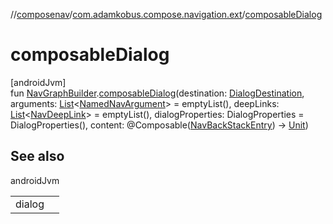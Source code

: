 //[composenav](../../index.md)/[com.adamkobus.compose.navigation.ext](index.md)/[composableDialog](composable-dialog.md)

# composableDialog

[androidJvm]\
fun [NavGraphBuilder](https://developer.android.com/reference/kotlin/androidx/navigation/NavGraphBuilder.html).[composableDialog](composable-dialog.md)(destination: [DialogDestination](../com.adamkobus.compose.navigation.destination/-dialog-destination/index.md), arguments: [List](https://kotlinlang.org/api/latest/jvm/stdlib/kotlin.collections/-list/index.html)&lt;[NamedNavArgument](https://developer.android.com/reference/kotlin/androidx/navigation/NamedNavArgument.html)&gt; = emptyList(), deepLinks: [List](https://kotlinlang.org/api/latest/jvm/stdlib/kotlin.collections/-list/index.html)&lt;[NavDeepLink](https://developer.android.com/reference/kotlin/androidx/navigation/NavDeepLink.html)&gt; = emptyList(), dialogProperties: DialogProperties = DialogProperties(), content: @Composable([NavBackStackEntry](https://developer.android.com/reference/kotlin/androidx/navigation/NavBackStackEntry.html)) -&gt; [Unit](https://kotlinlang.org/api/latest/jvm/stdlib/kotlin/-unit/index.html))

## See also

androidJvm

| | |
|---|---|
| dialog |  |
